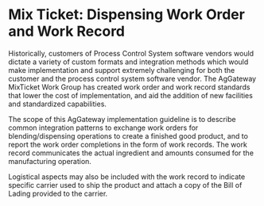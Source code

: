 # Mix Ticket: Dispensing Work Order and Work Record
Historically, customers of Process Control System software vendors would dictate a variety of custom formats and integration methods which would make implementation and support extremely challenging for both the customer and the process control system software vendor.  The AgGateway MixTicket Work Group has created work order and work record standards that lower the cost of implementation, and aid the addition of new facilities and standardized capabilities.

The scope of this AgGateway implementation guideline is to describe common integration patterns to exchange work orders for blending/dispensing operations to create a finished good product, and to report the work order completions in the form of work records.  The work record communicates the actual ingredient and amounts consumed for the manufacturing operation. 

Logistical aspects may also be included with the work record to indicate specific carrier used to ship the product and attach a copy of the Bill of Lading provided to the carrier.  
